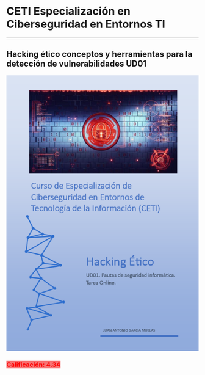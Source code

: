 # CETI Especialización en Ciberseguridad en Entornos TI
---
## Hacking ético conceptos y herramientas para la detección de vulnerabilidades UD01

![Hacking Ético](./Portada-HE01.png "Hacking ético conceptos y herramientas para la detección de vulnerabilidades") 

<h3><span style="color: red; background: #f77373;">Calificación: 4.34</span></h3>